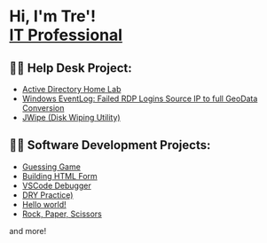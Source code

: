 <h1>Hi, I'm Tre'! <br/><a href="https://github.com/trebman95">IT Professional</a> </h1>

<h2>👨‍💻 Help Desk Project:</h2>

  - [Active Directory Home Lab](https://github.com/trebman95/ActiveDirectoryLab)
  - [Windows EventLog: Failed RDP Logins Source IP to full GeoData Conversion](https://github.com/joshmadakor1/Sentinel-Lab)
  - [JWipe (Disk Wiping Utility)](https://github.com/joshmadakor1/Jwipe.PowerShell)


 <h2>👨‍💻 Software Development Projects:</h2>

  - [Guessing Game](https://github.com/trebman95/guessing-game-project)
  - [Building HTML Form](https://github.com/trebman95/building-html-forms)
  - [VSCode Debugger](https://github.com/trebman95/VSCODE-Debug)
  - [DRY Practice)](https://github.com/trebman95/DRY-practice)
  - [Hello world!](https://github.com/trebman95/hello-html)
  - [Rock, Paper, Scissors](https://github.com/trebman95/Rock-Paper-Scissors)


and more!

<!--
**trebman95/trebman95** is a ✨ _special_ ✨ repository because its `README.md` (this file) appears on your GitHub profile.
-->
